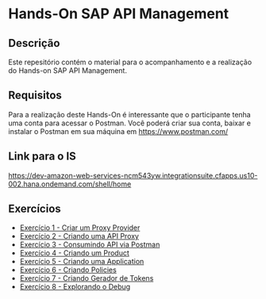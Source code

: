 # Hands-On SAP API Management

## Descrição

Este repesitório contém o material para o acompanhamento e a realização do Hands-on  SAP API Management.

## Requisitos

Para a realização deste Hands-On é interessante que o participante tenha uma conta para acessar o Postman.
Você poderá criar sua conta, baixar e instalar o Postman em sua máquina em https://www.postman.com/

## Link para o IS
https://dev-amazon-web-services-ncm543yw.integrationsuite.cfapps.us10-002.hana.ondemand.com/shell/home

## Exercícios

- [Exercício 1 - Criar um Proxy Provider](exercises/ex1/README.md)    
- [Exercício 2 - Criando uma API Proxy](exercises/ex2/README.md)
- [Exercício 3 - Consumindo API via Postman](exercises/ex3/README.md)
- [Exercício 4 - Criando um Product](exercises/ex4/README.md)
- [Exercício 5 - Criando uma Application](exercises/ex5/README.md)
- [Exercício 6 - Criando Policies](exercises/ex6/README.md)
- [Exercício 7 - Criando Gerador de Tokens](exercises/ex7/README.md)
- [Exercício 8 - Explorando o Debug](exercises/ex8/README.md)
